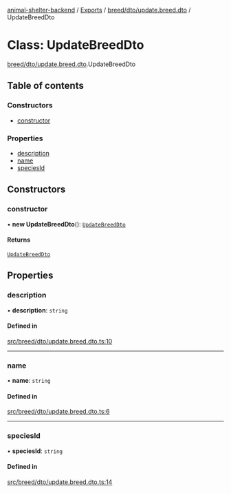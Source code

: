 [animal-shelter-backend](../README.md) / [Exports](../modules.md) / [breed/dto/update.breed.dto](../modules/breed_dto_update_breed_dto.md) / UpdateBreedDto

# Class: UpdateBreedDto

[breed/dto/update.breed.dto](../modules/breed_dto_update_breed_dto.md).UpdateBreedDto

## Table of contents

### Constructors

- [constructor](breed_dto_update_breed_dto.UpdateBreedDto.md#constructor)

### Properties

- [description](breed_dto_update_breed_dto.UpdateBreedDto.md#description)
- [name](breed_dto_update_breed_dto.UpdateBreedDto.md#name)
- [speciesId](breed_dto_update_breed_dto.UpdateBreedDto.md#speciesid)

## Constructors

### constructor

• **new UpdateBreedDto**(): [`UpdateBreedDto`](breed_dto_update_breed_dto.UpdateBreedDto.md)

#### Returns

[`UpdateBreedDto`](breed_dto_update_breed_dto.UpdateBreedDto.md)

## Properties

### description

• **description**: `string`

#### Defined in

[src/breed/dto/update.breed.dto.ts:10](https://github.com/B4LiN7/animal-shelter-backend/blob/1dff22f62fa53a2f3b721b18c90a57a5c18f4cde/src/breed/dto/update.breed.dto.ts#L10)

___

### name

• **name**: `string`

#### Defined in

[src/breed/dto/update.breed.dto.ts:6](https://github.com/B4LiN7/animal-shelter-backend/blob/1dff22f62fa53a2f3b721b18c90a57a5c18f4cde/src/breed/dto/update.breed.dto.ts#L6)

___

### speciesId

• **speciesId**: `string`

#### Defined in

[src/breed/dto/update.breed.dto.ts:14](https://github.com/B4LiN7/animal-shelter-backend/blob/1dff22f62fa53a2f3b721b18c90a57a5c18f4cde/src/breed/dto/update.breed.dto.ts#L14)
